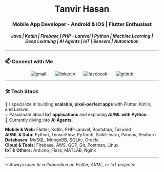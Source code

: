 <h1 align="center">Tanvir Hasan</h1>
<h3 align="center">Mobile App Developer - Android & iOS | Flutter Enthusiast </h3>
<h5 align="center">Java | Kotlin | Firebase | PHP - Laravel | Python | Machine Learning | Deep Learning | AI Agents | IoT | Sensors | Automation </h5>
  

---
### 📫 Connect with Me  
<p align="center">
  <a href="mailto:tanvirhasanemn@gmail.com">
    <img src="https://img.icons8.com/color/32/gmail--v1.png" alt="gmail"/>
  </a>
  &nbsp;&nbsp;&nbsp;&nbsp;&nbsp; <!-- 5 spaces -->
  <a href="https://www.linkedin.com/in/tanvirhasanemn/">
    <img src="https://img.icons8.com/color/32/linkedin.png" alt="linkedin"/>
  </a>
  &nbsp;&nbsp;&nbsp;&nbsp;&nbsp;
  <a href="https://www.facebook.com/tanvirhasan.emn/">
    <img src="https://img.icons8.com/color/32/facebook-new.png" alt="facebook"/>
  </a>
  &nbsp;&nbsp;&nbsp;&nbsp;&nbsp;
  <a href="https://github.com/tanvirhasanemn">
    <img src="https://img.icons8.com/material-outlined/32/github.png" alt="github"/>
  </a>
</p>




---

### 🛠️ Tech Stack
🚀 I specialize in building **scalable, pixel-perfect apps** with Flutter, Kotlin, and Laravel.  
💡 Passionate about **IoT applications** and exploring **AI/ML with Python**.  
🌱 Currently diving into **AI Agents**.  

**Mobile & Web:** Flutter, Kotlin, PHP-Laravel, Bootstrap, Tailwind  
**AI/ML & Data:** Python, TensorFlow, PyTorch, Scikit-learn, Pandas, Seaborn  
**Databases:** MySQL, MongoDB, SQLite, Oracle  
**Cloud & Tools:** Firebase, AWS, GCP, Git, Postman, Linux  
**IoT & Others:** Arduino, Flask, MATLAB, Nginx  

---

⭐ *Always open to collaboration on Flutter, AI/ML, or IoT projects!*
